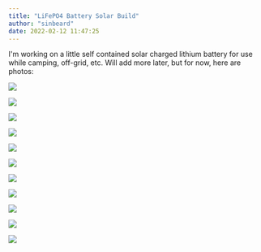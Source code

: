 ```yaml
---
title: "LiFePO4 Battery Solar Build"
author: "sinbeard"
date: 2022-02-12 11:47:25
---
```


I'm working on a little self contained solar charged lithium battery for use while camping, off-grid, etc. Will add more later, but for now, here are photos:

![](/assets/images/solar_6.png)

![](/assets/images/solar_9.png)

![](/assets/images/solar_11.png)

![](/assets/images/solar_10.png)

![](/assets/images/solar_5.png)

![](/assets/images/solar_4.png)

![](/assets/images/solar_3.png)

![](/assets/images/solar_2.png)

![](/assets/images/solar_1.png)

![](/assets/images/solar_7.png)

![](/assets/images/solar_8.png)

